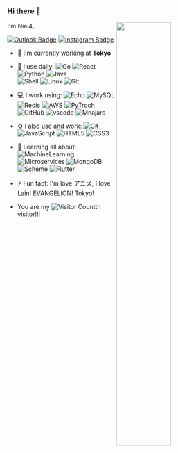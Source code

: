### Hi there 👋

<!--
**Nial4/Nial4** is a ✨ _special_ ✨ repository because its `README.md` (this file) appears on your GitHub profile.

Here are some ideas to get you started:

- 🔭 I’m currently working on ...
- 🌱 I’m currently learning ...
- 👯 I’m looking to collaborate on ...
- 🤔 I’m looking for help with ...
- 💬 Ask me about ...
- 📫 How to reach me: ...
- 😄 Pronouns: ...
- ⚡ Fun fact: ...
-->

[<img align="right" width="50%" src="https://github-readme-stats-ouuan.vercel.app/api?username=nial4&theme=dark&show_icons=true">](https://nial4.com)
I'm Nial4, 


[![Outlook Badge](https://img.shields.io/badge/Outlook-linear.hiya-blue)](mailto:linear.hiya@outlook.com)
[![Instagram Badge](https://img.shields.io/badge/-instagram-purple?&logo=instagram&logoColor=white&link=https://instagram.com/bvayt44fehba0ff/)](https://instagram.com/nialorithm)

- 🏢 I'm currently working at **Tokyo**
- 🚀 I use daily:
  ![Go](https://img.shields.io/badge/-Go-00ADD8?style=plastic&logo=go)
  ![React](https://img.shields.io/badge/-React-a200a2?style=plastic&logo=react)
  ![Python](https://img.shields.io/badge/-Python-3776AB?style=plastic&logo=Python)
  ![Java](https://img.shields.io/badge/-Java-3f4441?style=plastic&logo=JAVA)  
  ![Shell](https://img.shields.io/badge/-Shell-blasck?style=plastic&logo=Shell)
  ![Linux](https://img.shields.io/badge/-Linux-black?style=plastic&logo=Linux)
  ![Git](https://img.shields.io/badge/-Git-black?style=plastic&logo=git)
  
- 💻 I work using:
  ![Echo](https://img.shields.io/badge/-Echo-6DB33F?style=plastic&logo=echo)
  ![MySQL](https://img.shields.io/badge/-MySQL-4479A1?style=plastic&logo=mysql)
  ![Redis](https://img.shields.io/badge/-Redis-DC382D?style=plastic&logo=redis)
  ![AWS](https://img.shields.io/badge/Amazon_AWS-232F3E?style=plastic&logo=redis)
  ![PyTroch](https://img.shields.io/badge/-PyTorch-EE4C2C?style=plastic&logo=amazon-aws)
  ![GitHub](https://img.shields.io/badge/-GitHub-181717?style=plastic&logo=github)
  ![vscode](https://img.shields.io/badge/-vscode%20-007ACC?style=plastic&logo=visualstudiocode)
  ![Mnajaro](https://img.shields.io/badge/-Mnajaro-35BF5C?style=plastic&logo=Manjaro)
  
- ⚙️ I also use and work:
  ![C#](https://img.shields.io/badge/-Csharp-239120?style=plastic&logo=csharp)
  ![JavaScript](https://img.shields.io/badge/-JavaScript-black?style=plastic&logo=javascript)
  ![HTML5](https://img.shields.io/badge/-HTML5-E34F26?style=plastic&logo=html5&logoColor=white)
  ![CSS3](https://img.shields.io/badge/-CSS3-1572B6?style=plastic&logo=css3)
  
- 🌱 Learning all about:
  ![MachineLearning](https://img.shields.io/badge/-MachineLearning-black?style=plastic&logo=MachineLearning)
  ![Microservices](https://img.shields.io/badge/-Microservices-black?style=plastic&logo=Microservices) 
  ![MongoDB](https://img.shields.io/badge/-MongoDB-4EA94B?style=plastic&logo=mongodb)
  ![Scheme](https://img.shields.io/badge/-Scheme-black?style=plastic&logo=Lisp)
  ![Flutter](https://img.shields.io/badge/Flutter-02569B?logo=flutter&logoColor=white)

  
- ⚡️ Fun fact: I'm love アニメ, I love Lain! EVANGELION! Tokyo!

- You are my ![Visitor Count](https://profile-counter.glitch.me/Nial4/count.svg)th visitor!!!


